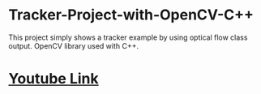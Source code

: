 # Tracker-Project-with-OpenCV-C++

This project simply shows a tracker example by using optical flow class output. OpenCV library used with C++.


# [Youtube Link](https://www.youtube.com/watch?v=d6ggYZy_nUk)
